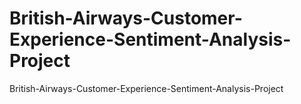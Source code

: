 # British-Airways-Customer-Experience-Sentiment-Analysis-Project
British-Airways-Customer-Experience-Sentiment-Analysis-Project
